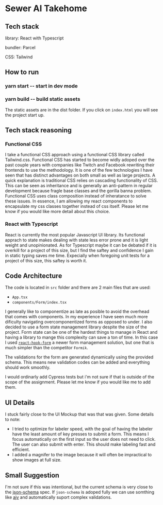 # Sewer AI Takehome

## Tech stack
library: React with Typescript

bundler: Parcel

CSS: Tailwind

## How to run

### yarn start -- start in dev mode
### yarn build -- build static assets

The static assets are in the dist folder. If you click on `index.html` you will see the project start up.

## Tech stack reasoning

### Functional CSS
I take a functional CSS approach using a functional CSS library called Tailwind.css. Functional CSS has started to become widly adoped over the past couple years with companies like Twitch and Facebook rewriting their frontends to use the methodology. It is one of the few technologies I have seen that has distinct advantages on both small as well as large projects. A quick explanation is traditional CSS relies on cascading functionality of CSS. This can be seen as inheritance and is generally an anti-pattern in regular development because fragle base classes and the gorilla banna problem. Functional CSS uses class composition instead of inheratance to solve these issues. In essence, I am allowing my react components to encapsulate my css classes together instead of css itself. Please let me know if you would like more detail about this choice.

### React with Typescript
React is currently the most popular Javascript UI library. Its functional apprach to state makes dealing with state less error prone and it is light weight and unopinionated. As for Typescript maybe it can be debated if it is overkill for a project of this size, but I find the saftey and confidence I gain in static typing saves me time. Expecially when foregoing unit tests for a project of this size, this saftey is worth it.

## Code Architecture
The code is located in `src` folder and there are 2 main files that are used: 
- `App.tsx`
- `components/Form/index.tsx`

I generally like to componentize as late as posible to avoid the overhead that comes with components. In my experience I have seen much more dificulty navigating overcomponentized forms as opposed to under. I also decided to use a form state management library despite the size of the project. Form state can be one of the hardest things to manage in React and having a library to mange this complexity can save a ton of time. In this case I used [`react-hook-form`](https://react-hook-form.com/) a newer form management solution, but one that is much simpler than the competitor `Formik`. 

The validations for the form are generated dynamically using the provided schema. This means new validation codes can be added and everything should work smoothly.

I would ordinarly add Cypress tests but i'm not sure if that is outside of the scope of the assignment. Please let me know if you would like me to add them.

## UI Details
I stuck fairly close to the UI Mockup that was that was given. Some details to note:

-  I tried to optimize for labeler speed, with the goal of having the labeler have the least amount of key presses to submit a form. This means I focus automatically on the first input so the user does not need to click. The user can also submit with enter. This should make labeling fast and efficient.
- I added a magnifer to the image because it will often be impractical to show images at full size.

## Small Suggestion
I'm not sure if this was intentional, but the current schema is very close to the [json-schema](https://json-schema.org/) spec. If `json-schema` is adoped fully we can use somthing like [ajv](https://ajv.js.org/) and automatically suport complex validations.


